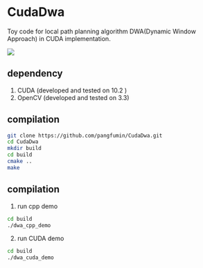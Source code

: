 
# CudaDwa

Toy code for local path planning algorithm DWA(Dynamic Window Approach) in CUDA implementation.

![](https://raw.githubusercontent.com/pangfumin/CudaDwa/master/image/dwa_demo.gif)

## dependency
1. CUDA (developed and tested on 10.2 )
2. OpenCV (developed and tested on 3.3)

## compilation
```sh
git clone https://github.com/pangfumin/CudaDwa.git
cd CudaDwa
mkdir build
cd build
cmake ..
make
```

## compilation
1. run cpp demo

```sh
cd build
./dwa_cpp_demo

```

2. run CUDA demo
```sh
cd build
./dwa_cuda_demo

```
   
